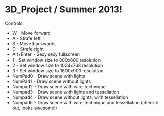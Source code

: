 3D_Project / Summer 2013!
=========================

Controls:
- W - Move forward
- A - Strafe left
- S - Move backwards
- D - Strafe right
- Alt+Enter - Sexy sexy fullscreen
- 1 - Set window size to 800x600 resolution
- 2 - Set window size to 1024x768 resolution
- 3 - Set window size to 1600x900 resolution
- NumPad0 - Draw scene with lights
- NumPad1 - Draw scene without lights
- Numpad2 - Draw scene with wire-technique
- Numpad3 - Draw scene with lights and tessellation
- Numpad4 - Draw scene without lights, with tessellation
- Numpad5 - Draw scene with wire-technique and tessellation (check it out, looks awesome!)
